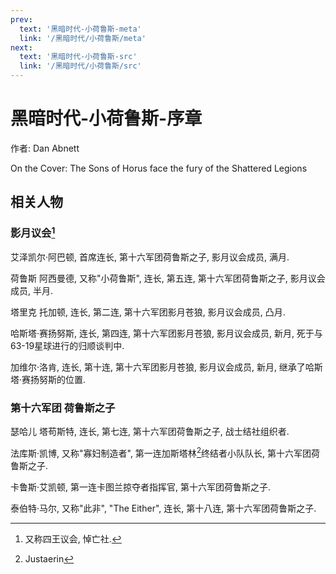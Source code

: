 ```yaml
---
prev:
  text: '黑暗时代-小荷鲁斯-meta'
  link: '/黑暗时代/小荷鲁斯/meta'
next:
  text: '黑暗时代-小荷鲁斯-src'
  link: '/黑暗时代/小荷鲁斯/src'
---
```


# 黑暗时代-小荷鲁斯-序章

作者: Dan Abnett

On the Cover: The Sons of Horus face the fury of the Shattered Legions

## 相关人物

### 影月议会[^1]

艾泽凯尔·阿巴顿, 首席连长, 第十六军团荷鲁斯之子, 影月议会成员, 满月.

荷鲁斯 阿西曼德, 又称"小荷鲁斯", 连长, 第五连, 第十六军团荷鲁斯之子, 影月议会成员, 半月.

塔里克 托加顿, 连长, 第二连, 第十六军团影月苍狼, 影月议会成员, 凸月.

哈斯塔·赛扬努斯, 连长, 第四连, 第十六军团影月苍狼, 影月议会成员, 新月, 死于与63-19星球进行的归顺谈判中.

加维尔·洛肯, 连长, 第十连, 第十六军团影月苍狼, 影月议会成员, 新月, 继承了哈斯塔·赛扬努斯的位置.

### 第十六军团 荷鲁斯之子

瑟哈儿 塔苟斯特, 连长, 第七连, 第十六军团荷鲁斯之子, 战士结社组织者.

法库斯·凯博, 又称"寡妇制造者", 第一连加斯塔林[^2]终结者小队队长, 第十六军团荷鲁斯之子.

卡鲁斯·艾凯顿, 第一连卡图兰掠夺者指挥官, 第十六军团荷鲁斯之子.

泰伯特·马尔, 又称"此非", "The Either", 连长, 第十八连, 第十六军团荷鲁斯之子.

[^1]: 又称四王议会, 悼亡社.

[^2]: Justaerin
